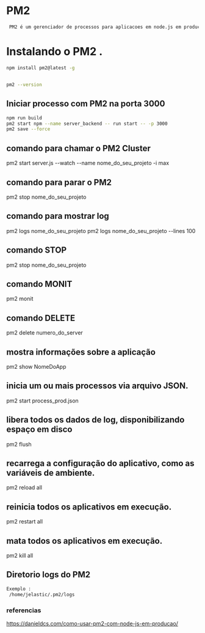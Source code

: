 # PM2

```sh
 PM2 é um gerenciador de processos para aplicacoes em node.js em producao .
```

# Instalando o PM2 .

```sh
npm install pm2@latest -g
```

##

```sh
pm2 --version
```

## Iniciar processo com PM2 na porta 3000

```sh
npm run build
pm2 start npm --name server_backend -- run start -- -p 3000
pm2 save --force
```

## comando para chamar o PM2 Cluster

pm2 start server.js --watch --name nome_do_seu_projeto -i max

## comando para parar o PM2

pm2 stop nome_do_seu_projeto

## comando para mostrar log

pm2 logs nome_do_seu_projeto
pm2 logs nome_do_seu_projeto --lines 100

## comando STOP

pm2 stop nome_do_seu_projeto

## comando MONIT

pm2 monit

## comando DELETE

pm2 delete numero_do_server

## mostra informações sobre a aplicação

pm2 show NomeDoApp

## inicia um ou mais processos via arquivo JSON.

pm2 start process_prod.json

## libera todos os dados de log, disponibilizando espaço em disco

pm2 flush

## recarrega a configuração do aplicativo, como as variáveis de ambiente.

pm2 reload all

## reinicia todos os aplicativos em execução.

pm2 restart all

## mata todos os aplicativos em execução.

pm2 kill all

## Diretorio logs do PM2

```sh
Exemplo :
 /home/jelastic/.pm2/logs
```

### referencias

https://danieldcs.com/como-usar-pm2-com-node-js-em-producao/
